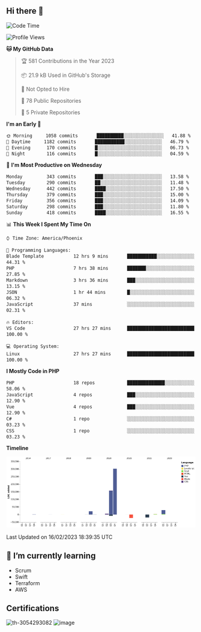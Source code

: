 ## Hi there 👋

<!--START_SECTION:waka-->
![Code Time](http://img.shields.io/badge/Code%20Time-8%2C026%20hrs%2028%20mins-blue)

![Profile Views](http://img.shields.io/badge/Profile%20Views-0-blue)

**🐱 My GitHub Data** 

> 🏆 581 Contributions in the Year 2023
 > 
> 📦 21.9 kB Used in GitHub's Storage 
 > 
> 🚫 Not Opted to Hire
 > 
> 📜 78 Public Repositories 
 > 
> 🔑 5 Private Repositories  
 > 
**I'm an Early 🐤** 

```text
🌞 Morning     1058 commits       ██████████░░░░░░░░░░░░░░░   41.88 % 
🌆 Daytime     1182 commits       ███████████░░░░░░░░░░░░░░   46.79 % 
🌃 Evening      170 commits       █░░░░░░░░░░░░░░░░░░░░░░░░   06.73 % 
🌙 Night        116 commits       █░░░░░░░░░░░░░░░░░░░░░░░░   04.59 % 

```
📅 **I'm Most Productive on Wednesday** 

```text
Monday         343 commits       ███░░░░░░░░░░░░░░░░░░░░░░   13.58 % 
Tuesday        290 commits       ██░░░░░░░░░░░░░░░░░░░░░░░   11.48 % 
Wednesday      442 commits       ████░░░░░░░░░░░░░░░░░░░░░   17.50 % 
Thursday       379 commits       ███░░░░░░░░░░░░░░░░░░░░░░   15.00 % 
Friday         356 commits       ███░░░░░░░░░░░░░░░░░░░░░░   14.09 % 
Saturday       298 commits       ███░░░░░░░░░░░░░░░░░░░░░░   11.80 % 
Sunday         418 commits       ████░░░░░░░░░░░░░░░░░░░░░   16.55 % 

```


📊 **This Week I Spent My Time On** 

```text
⌚︎ Time Zone: America/Phoenix

💬 Programming Languages: 
Blade Template           12 hrs 9 mins       ███████████░░░░░░░░░░░░░░   44.31 % 
PHP                      7 hrs 38 mins       ███████░░░░░░░░░░░░░░░░░░   27.85 % 
Markdown                 3 hrs 36 mins       ███░░░░░░░░░░░░░░░░░░░░░░   13.15 % 
JSON                     1 hr 44 mins        █░░░░░░░░░░░░░░░░░░░░░░░░   06.32 % 
JavaScript               37 mins             ░░░░░░░░░░░░░░░░░░░░░░░░░   02.31 % 

🔥 Editors: 
VS Code                  27 hrs 27 mins      █████████████████████████   100.00 % 

💻 Operating System: 
Linux                    27 hrs 27 mins      █████████████████████████   100.00 % 

```

**I Mostly Code in PHP** 

```text
PHP                      18 repos            ██████████████░░░░░░░░░░░   58.06 % 
JavaScript               4 repos             ███░░░░░░░░░░░░░░░░░░░░░░   12.90 % 
Vue                      4 repos             ███░░░░░░░░░░░░░░░░░░░░░░   12.90 % 
C#                       1 repo              ░░░░░░░░░░░░░░░░░░░░░░░░░   03.23 % 
CSS                      1 repo              ░░░░░░░░░░░░░░░░░░░░░░░░░   03.23 % 

```


**Timeline**

![Chart not found](https://raw.githubusercontent.com/mikebronner/mikebronner/master/charts/bar_graph.png) 


 Last Updated on 16/02/2023 18:39:35 UTC
<!--END_SECTION:waka-->

<!--
**mikebronner/mikebronner** is a ✨ _special_ ✨ repository because its `README.md` (this file) appears on your GitHub profile.

Here are some ideas to get you started:

- 🔭 I’m currently working on ...
- 🌱 I’m currently learning ...
- 👯 I’m looking to collaborate on ...
- 🤔 I’m looking for help with ...
- 💬 Ask me about ...
- 📫 How to reach me: ...
- 😄 Pronouns: ...
- ⚡ Fun fact: ...
-->

## 🌱 I’m currently learning

- Scrum
- Swift
- Terraform
- AWS

## Certifications

![th-3054293082](https://user-images.githubusercontent.com/1791050/208267034-c5006f82-ae89-41eb-9478-7106c5aba070.jpg)          ![image](https://user-images.githubusercontent.com/1791050/208267032-13c8c426-f627-448d-b23e-e3dd74b6712a.png)

